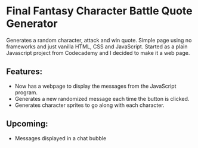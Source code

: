 # Final Fantasy Character Battle Quote Generator

Generates a random character, attack and win quote. Simple page using no frameworks and just vanilla HTML, CSS and JavaScript. Started as a plain Javascript project from Codecademy and I decided to make it a web page.

## Features:

- Now has a webpage to display the messages from the JavaScript program.
- Generates a new randomized message each time the button is clicked.
- Generates character sprites to go along with each character.

## Upcoming:

- Messages displayed in a chat bubble
